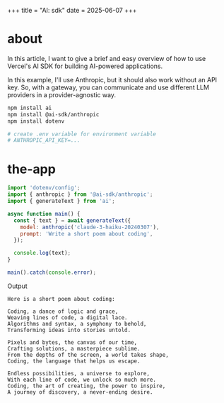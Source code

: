+++
title = "AI: sdk"
date = 2025-06-07
+++

# about 
In this article, I want to give a brief and easy overview of how to use Vercel's AI SDK for building AI-powered applications.

In this example, I'll use Anthropic, but it should also work without an API key. So, with a gateway, you can communicate and use different LLM providers in a provider-agnostic way.

```bash
npm install ai
npm install @ai-sdk/anthropic
npm install dotenv

# create .env variable for environment variable
# ANTHROPIC_API_KEY=...
```

# the-app
```js 
import 'dotenv/config';
import { anthropic } from '@ai-sdk/anthropic';
import { generateText } from 'ai';

async function main() {
  const { text } = await generateText({
    model: anthropic('claude-3-haiku-20240307'),
    prompt: 'Write a short poem about coding',
  });

  console.log(text);
}

main().catch(console.error);
```

Output
```
Here is a short poem about coding:

Coding, a dance of logic and grace,
Weaving lines of code, a digital lace.
Algorithms and syntax, a symphony to behold,
Transforming ideas into stories untold.

Pixels and bytes, the canvas of our time,
Crafting solutions, a masterpiece sublime.
From the depths of the screen, a world takes shape,
Coding, the language that helps us escape.

Endless possibilities, a universe to explore,
With each line of code, we unlock so much more.
Coding, the art of creating, the power to inspire,
A journey of discovery, a never-ending desire.
```
